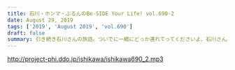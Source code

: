 ```yaml
---
title: 石川・ホンマ・ぶるんのBe-SIDE Your Life! vol.690-2
date: August 29, 2019
tags: ['2019', 'August 2019', 'vol.690']
draft: false
summary: 引き続き石川さんの旅話。ついでに一緒にどっか連れてってくださいよ、石川さん。MIURA
---
```


http://project-phi.ddo.jp/ishikawa/ishikawa690_2.mp3